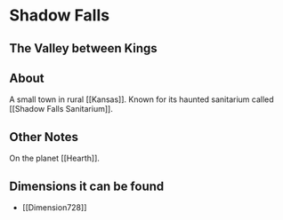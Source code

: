 # Shadow Falls
## The Valley between Kings

## About
A small town in rural [[Kansas]]. Known for its haunted sanitarium called [[Shadow Falls Sanitarium]]. 

## Other Notes
On the planet [[Hearth]].

## Dimensions it can be found
- [[Dimension728]]